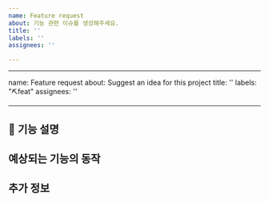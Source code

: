 ```yaml
---
name: Feature request
about: 기능 관련 이슈를 생성해주세요.
title: ''
labels: ''
assignees: ''

---
```


---
name: Feature request
about: Suggest an idea for this project
title: ''
labels: "⛏️feat"
assignees: ''

---

## 📝 기능 설명
<!--- 기능에 대한 간단한 설명을 작성해주세요. --->


## 예상되는 기능의 동작
<!--- 기능이 어떻게 동작할 것인지에 대한 설명을 작성해주세요. --->


## 추가 정보
<!--- 기능을 구현하는데 필요한 추가 정보가 있으면 작성해주세요. --->
